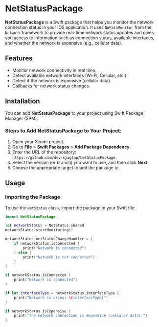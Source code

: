 # NetStatusPackage

**NetStatusPackage** is a Swift package that helps you monitor the network connection status in your iOS application. It uses `NWPathMonitor` from the `Network` framework to provide real-time network status updates and gives you access to information such as connection status, available interfaces, and whether the network is expensive (e.g., cellular data).

## Features

- Monitor network connectivity in real time.
- Detect available network interfaces (Wi-Fi, Cellular, etc.).
- Detect if the network is expensive (cellular data).
- Callbacks for network status changes.

## Installation

You can add **NetStatusPackage** to your project using Swift Package Manager (SPM). 

### Steps to Add NetStatusPackage to Your Project:

1. Open your Xcode project.
2. Go to **File** > **Swift Packages** > **Add Package Dependency**.
3. Enter the URL of the repository:  
   `https://github.com/dev-sjagtap/NetStatusPackage`
4. Select the version (or branch) you want to use, and then click **Next**.
5. Choose the appropriate target to add the package to.

## Usage

### Importing the Package

To use the `NetStatus` class, import the package in your Swift file:

```swift
import NetStatusPackage

let networkStatus = NetStatus.shared
networkStatus.startMonitoring()

networkStatus.netStatusChangeHandler = {
    if networkStatus.isConnected {
        print("Network is connected")
    } else {
        print("Network is not connected")
    }
}

if networkStatus.isConnected {
    print("Network is connected")
}

if let interfaceType = networkStatus.interfaceType {
    print("Network is using: \(interfaceType)")
}

if networkStatus.isExpensive {
    print("The network connection is expensive (cellular data).")
}
